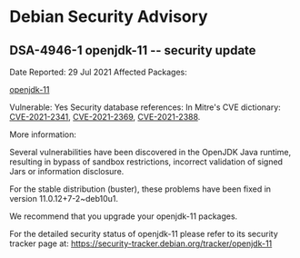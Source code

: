 
Debian Security Advisory
========================


DSA-4946-1 openjdk-11 -- security update
----------------------------------------



Date Reported:
29 Jul 2021
Affected Packages:

[openjdk-11](https://packages.debian.org/src:openjdk-11)

Vulnerable:
Yes
Security database references:
In Mitre's CVE dictionary: [CVE-2021-2341](https://security-tracker.debian.org/tracker/CVE-2021-2341), [CVE-2021-2369](https://security-tracker.debian.org/tracker/CVE-2021-2369), [CVE-2021-2388](https://security-tracker.debian.org/tracker/CVE-2021-2388).  

More information:

Several vulnerabilities have been discovered in the OpenJDK Java runtime,
resulting in bypass of sandbox restrictions, incorrect validation of
signed Jars or information disclosure.


For the stable distribution (buster), these problems have been fixed in
version 11.0.12+7-2~deb10u1.


We recommend that you upgrade your openjdk-11 packages.


For the detailed security status of openjdk-11 please refer to
its security tracker page at:
<https://security-tracker.debian.org/tracker/openjdk-11>





